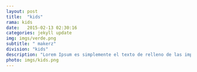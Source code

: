 ```yaml
---
layout: post
title:  "kids"
rama: kids
date:   2015-02-13 02:30:16
categories: jekyll update
img: imgs/verde.png
subtitle: " makerz"
division: "kids"
description: "Lorem Ipsum es simplemente el texto de relleno de las imprentas y archivos de texto. Lorem Ipsum ha sido el texto de relleno estándar"
photo: imgs/kids.png
---
```

 
